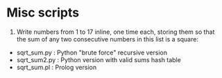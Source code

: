 # Misc scripts

1. Write numbers from 1 to 17 inline, one time each, storing them so that the sum of any two consecutive numbers in this list is a square:
 - sqrt_sum.py : Python "brute force" recursive version
 - sqrt_sum2.py : Python version with valid sums hash table
 - sqrt_sum.pl : Prolog version